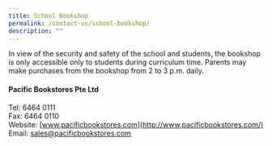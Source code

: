 ```yaml
---
title: School Bookshop
permalink: /contact-us/school-bookshop/
description: ""
---
```

In view of the security and safety of the school and students, the bookshop is only accessible only to students during curriculum time. Parents may make purchases from the bookshop from 2 to 3 p.m. daily.

#### Pacific Bookstores Pte Ltd

Tel: 6464 0111   <br>
Fax: 6464 0110<br>
Website: [www.pacificbookstores.com](http://www.pacificbookstores.com/)<br>
Email: [sales@pacificbookstores.com](mailto:sales@pacificbookstores.com)